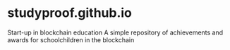 # studyproof.github.io
Start-up in blockchain education
A simple repository of achievements and awards for schoolchildren in the blockchain
